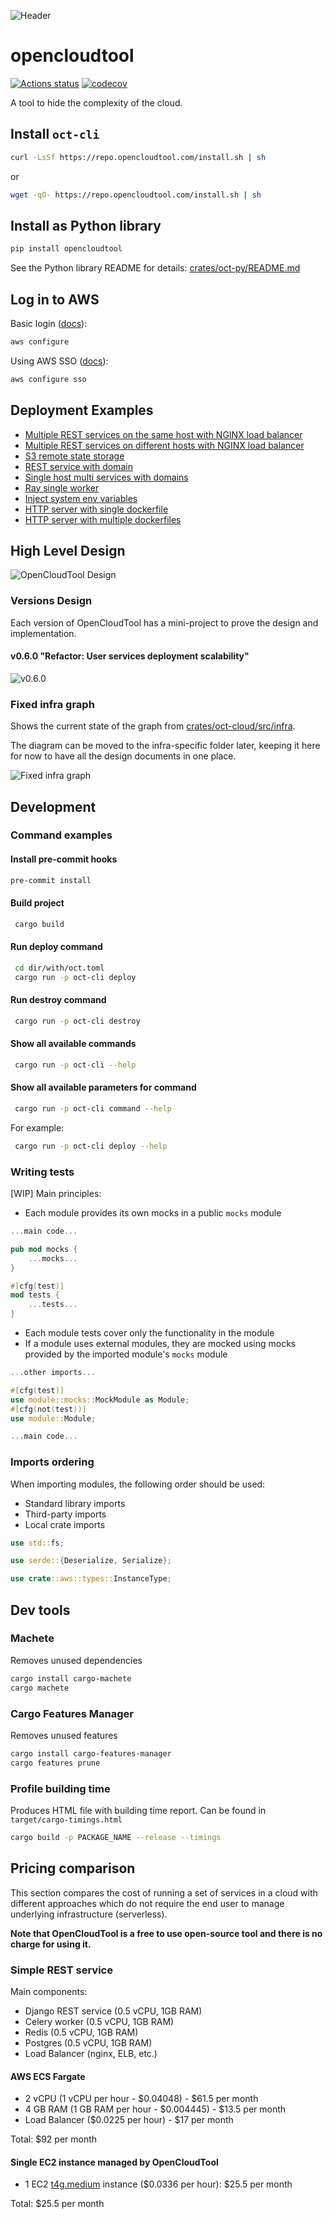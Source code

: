 ![Header](./docs/header.png)

# opencloudtool

[![Actions status](https://github.com/21inchLingcod/opencloudtool/actions/workflows/postsubmit.yml/badge.svg)](https://github.com/21inchLingcod/opencloudtool/actions)
[![codecov](https://codecov.io/github/opencloudtool/opencloudtool/graph/badge.svg?token=J8XGW0T1LC)](https://codecov.io/github/opencloudtool/opencloudtool)

A tool to hide the complexity of the cloud.

## Install `oct-cli`

```bash
curl -LsSf https://repo.opencloudtool.com/install.sh | sh
```

or

```bash
wget -qO- https://repo.opencloudtool.com/install.sh | sh
```

## Install as Python library

```bash
pip install opencloudtool
```

See the Python library README for details: [crates/oct-py/README.md](crates/oct-py/README.md)

## Log in to AWS

Basic login ([docs](https://awscli.amazonaws.com/v2/documentation/api/latest/reference/configure/index.html)):

```bash
aws configure
```

Using AWS SSO ([docs](https://awscli.amazonaws.com/v2/documentation/api/latest/reference/configure/sso.html)):

```bash
aws configure sso
```

## Deployment Examples

- [Multiple REST services on the same host with NGINX load balancer](./examples/projects/single-host-rest-service-with-lb/)
- [Multiple REST services on different hosts with NGINX load balancer](./examples/projects/multi-host-rest-service-with-lb/)
- [S3 remote state storage](./examples/projects/s3-remote-state-storage/)
- [REST service with domain](./examples/projects/rest-service-with-domain/)
- [Single host multi services with domains](./examples/projects/single-host-multi-services-with-domains/)
- [Ray single worker](./examples/projects/ray-single-worker/)
- [Inject system env variables](./examples/projects/inject-system-env-var/)
- [HTTP server with single dockerfile](./examples/projects/http-server-with-dockerfile/)
- [HTTP server with multiple dockerfiles](./examples/projects/http-server-with-multiple-dockerfiles/)

## High Level Design

![OpenCloudTool Design](./docs/high-level-design.excalidraw.png)

### Versions Design

Each version of OpenCloudTool has a mini-project to prove the design and implementation.

#### v0.6.0 "Refactor: User services deployment scalability"

![v0.6.0](./docs/v0.6.0.excalidraw.png)

### Fixed infra graph

Shows the current state of the graph from [crates/oct-cloud/src/infra](./crates/oct-cloud/src/infra/graph.rs).

The diagram can be moved to the infra-specific folder later, keeping it here for now to have all the design documents in one place.

![Fixed infra graph](./docs/infra-graph.excalidraw.png)

## Development

### Command examples

#### Install pre-commit hooks

```bash
pre-commit install
```

#### Build project

```bash
 cargo build
```

#### Run deploy command

```bash
 cd dir/with/oct.toml
 cargo run -p oct-cli deploy
```

#### Run destroy command

```bash
 cargo run -p oct-cli destroy
```

#### Show all available commands

```bash
 cargo run -p oct-cli --help
```

#### Show all available parameters for command

```bash
 cargo run -p oct-cli command --help
```

For example:

```bash
 cargo run -p oct-cli deploy --help
```

### Writing tests

[WIP] Main principles:

- Each module provides its own mocks in a public `mocks` module

```rust
...main code...

pub mod mocks {
    ...mocks...
}

#[cfg(test)]
mod tests {
    ...tests...
}
```

- Each module tests cover only the functionality in the module
- If a module uses external modules, they are mocked using mocks provided by the imported module's `mocks` module

```rust
...other imports...

#[cfg(test)]
use module::mocks::MockModule as Module;
#[cfg(not(test))]
use module::Module;

...main code...
```

### Imports ordering

When importing modules, the following order should be used:

- Standard library imports
- Third-party imports
- Local crate imports

```rust
use std::fs;

use serde::{Deserialize, Serialize};

use crate::aws::types::InstanceType;
```

## Dev tools

### Machete

Removes unused dependencies

```bash
cargo install cargo-machete
cargo machete
```

### Cargo Features Manager

Removes unused features

```bash
cargo install cargo-features-manager
cargo features prune
```

### Profile building time

Produces HTML file with building time report.
Can be found in `target/cargo-timings.html`

```bash
cargo build -p PACKAGE_NAME --release --timings
```

## Pricing comparison

This section compares the cost of running a set of services in a cloud with different
approaches which do not require the end user to manage underlying infrastructure (serverless).

**Note that OpenCloudTool is a free to use open-source tool and there is no charge for using it.**

### Simple REST service

Main components:

- Django REST service (0.5 vCPU, 1GB RAM)
- Celery worker (0.5 vCPU, 1GB RAM)
- Redis (0.5 vCPU, 1GB RAM)
- Postgres (0.5 vCPU, 1GB RAM)
- Load Balancer (nginx, ELB, etc.)

#### AWS ECS Fargate

- 2 vCPU (1 vCPU per hour - $0.04048) - $61.5 per month
- 4 GB RAM (1 GB RAM per hour - $0.004445) - $13.5 per month
- Load Balancer ($0.0225 per hour) - $17 per month

Total: $92 per month

#### Single EC2 instance managed by OpenCloudTool

- 1 EC2 [t4g.medium](https://aws.amazon.com/ec2/pricing/on-demand/) instance ($0.0336 per hour): $25.5 per month

Total: $25.5 per month
